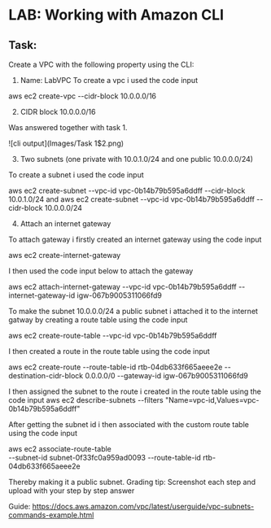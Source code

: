 # LAB: Working with Amazon CLI

## Task:

Create a VPC with the following property using the CLI:

1.  Name: LabVPC
To create a vpc i used the code input 

aws ec2 create-vpc --cidr-block 10.0.0.0/16

2.  CIDR block 10.0.0.0/16

Was answered together with task 1.

![cli output](Images/Task 1$2.png)

3.  Two subnets (one private with 10.0.1.0/24 and one public  10.0.0.0/24)

To create a subnet i used the code input

aws ec2 create-subnet 
--vpc-id vpc-0b14b79b595a6ddff 
--cidr-block 10.0.1.0/24
and 
aws ec2 create-subnet 
--vpc-id vpc-0b14b79b595a6ddff 
--cidr-block 10.0.0.0/24

4.   Attach an internet gateway

To attach gateway i firstly created an internet gateway using the code input

aws ec2 create-internet-gateway

I then used the code input below to attach the gateway

aws ec2 attach-internet-gateway 
--vpc-id vpc-0b14b79b595a6ddff 
--internet-gateway-id igw-067b9005311066fd9

To make the subnet 10.0.0.0/24 a public subnet i attached it to the internet gatway by creating a route table using the code input

aws ec2 create-route-table --vpc-id vpc-0b14b79b595a6ddff

I then created a route in the route table using the code input

aws ec2 create-route 
--route-table-id rtb-04db633f665aeee2e 
--destination-cidr-block 0.0.0.0/0 
--gateway-id igw-067b9005311066fd9

I then assigned the subnet to the route i created in the route table using the code input
aws ec2 describe-subnets --filters "Name=vpc-id,Values=vpc-0b14b79b595a6ddff"

After getting the subnet id i then associated with the custom route table using the code input 

aws ec2 associate-route-table  
--subnet-id subnet-0f33fc0a959ad0093 
--route-table-id rtb-04db633f665aeee2e

Thereby making it a public subnet.
Grading tip:  Screenshot each step and upload with your step by step answer


Guide:
https://docs.aws.amazon.com/vpc/latest/userguide/vpc-subnets-commands-example.html

